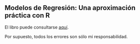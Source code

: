 ## Modelos de Regresión: Una aproximación práctica con R


El libro puede consultarse [aquí](https://jivelez.github.io/book-adii/).

Por supuesto, todos los errores son sólo mi responsabilidad.  